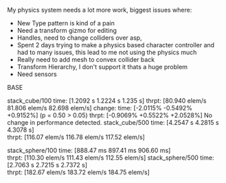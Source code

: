 My physics system needs a lot more work, biggest issues where:
 - New Type pattern is kind of a pain 
 - Need a transform gizmo for editing
 - Handles, need to change colliders over asp,
 - Spent 2 days trying to make a physics based character controller and had to many issues, this lead to me not using the physics much
 - Really need to add mesh to convex collider back
 - Transform Hierarchy, I don't support it thats a huge problem
 - Need sensors


BASE

stack_cube/100          time:   [1.2092 s 1.2224 s 1.235 s]
                        thrpt:  [80.940  elem/s 81.806  elem/s 82.698  elem/s]
                 change:
                        time:   [-2.0115% -0.5492% +0.9152%] (p = 0.50 > 0.05)
                        thrpt:  [-0.9069% +0.5522% +2.0528%]
                        No change in performance detected.
stack_cube/500          time:   [4.2547 s 4.2815 s 4.3078 s]                            
                        thrpt:  [116.07  elem/s 116.78  elem/s 117.52  elem/s]

stack_sphere/100        time:   [888.47 ms 897.41 ms 906.60 ms]                           
                        thrpt:  [110.30  elem/s 111.43  elem/s 112.55  elem/s]
stack_sphere/500        time:   [2.7063 s 2.7215 s 2.7372 s]                              
                        thrpt:  [182.67  elem/s 183.72  elem/s 184.75  elem/s]